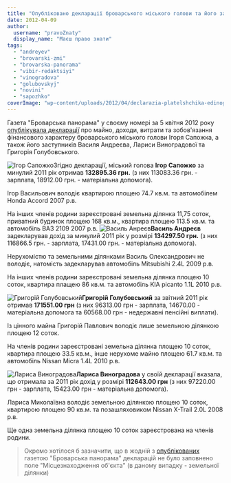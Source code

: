 ```yaml
---
title: "Опубліковано декларації броварського міського голови та його заступників"
date: 2012-04-09
author: 
  username: "pravoZnaty"
  display_name: "Маєш право знати"
tags: 
  - "andreyev"
  - "brovarski-zmi"
  - "brovarska-panorama"
  - "vibir-redaktsiyi"
  - "vinogradova"
  - "golubovskyj"
  - "novini"
  - "sapozhko"
coverImage: "wp-content/uploads/2012/04/declarazia-platelshchika-edinogo-naloga.jpg"
---
```


Газета "Броварська панорама" у своєму номері за 5 квітня 2012 року [опублікувала декларації](http://docs.brovary.org/p1104/05.04.2012 "Газета \"Броварська панорама\"") про майно, доходи, витрати та зобов'язання фінансового характеру броварського міського голови Ігоря Сапожка, а також його заступників Василя Андреєва, Лариси Виноградової та Григорія Голубовського.

![](https://mpz.brovary.org/wp-content/uploads/2012/04/Igor-Sapozhko.jpg "Ігор Сапожко")Згідно декларації, міський голова **Ігор Сапожко** за минулий 2011 рік отримав **132895.36 грн.** (з них 113083.36 грн. - зарплата, 18912.00 грн. - матеріальна допомога).

Ігор Васильович володіє квартирою площею 74.7 кв.м. та автомобілем Honda Accord 2007 р.в.

На інших членів родини зареєстровані земельна ділянка 11,75 соток, приватний будинок площею 168 кв.м., квартира площею 113.5 кв.м. та автомобіль ВАЗ 2109 2007 р.в. <!--more--> ![](https://mpz.brovary.org/wp-content/uploads/2012/04/Vasil-Anreyev.jpg "Василь Анреєв")**Василь Андреєв** задекларував дохід за минулий 2011 рік у розмірі **134297.50 грн.** (з них 116866.5 грн. - зарплата, 17431.00 грн. - матеріальна допомога).

Нерухомістю та земельними ділянками Василь Олександрович не володіє, натомість задекларував автомобіль Mitsubishi 2.4L 2009 р.в.

На інших членів родини зареєстровані земельна ділянка площею 10 соток, квартира плащею 86 кв.м. та автомобіль KIA picanto 1.1L 2010 р.в.

![](https://mpz.brovary.org/wp-content/uploads/2012/04/Grigoriy-Golubovskiy.jpg "Григорій Голубовський")**Григорій Голубовський** за звітний 2011 рік отримав **171551.00 грн** (з них 96313.00 грн - зарплата, 14670.00 - матеріальна допомога та 60568.00 грн - недержавні пенсійні виплати).

Із цінного майна Григорій Павлович володіє лише земельною ділянкою площею 12 соток.

На членів родини зареєстровані земельна ділянка площею 10 соток, квартира площею 33.5 кв.м., інше нерухоме майно площею 61.7 кв.м. та автомобіль Nissan Micra 1.4L 2010 р.в.

![](https://mpz.brovary.org/wp-content/uploads/2012/04/Larisa-Vinogradova.jpg "Лариса Виноградова")**Лариса Виноградова** у своїй декларації вказала, що отримала за 2011 рік дохід у розмірі **112643.00 грн** (з них 97220.00 грн - зарплата, 15423.00 грн - матеріальна допомога).

Лариса Миколаївна володіє земельною ділянкою площею 10 соток, квартирою площею 90 кв.м. та позашляховиком Nissan X-Trail 2.0L 2008 р.в.

Ще одна земельна ділянка площею 10 соток зареєстрована на членів родини.

> Окремо хотілося б зазначити, що в жодній з [опублікованих](http://docs.brovary.org/p1104/05.04.2012 "Броварська панорама") газетою "Броварська панорама" декларацій не було заповнено поле "Місцезнаходження об'єкта" (в даному випадку - земельної ділянки)
